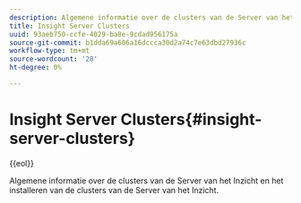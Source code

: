 ```yaml
---
description: Algemene informatie over de clusters van de Server van het Inzicht en het installeren van de clusters van de Server van het Inzicht.
title: Insight Server Clusters
uuid: 93aeb750-ccfe-4029-ba8e-9cdad956175a
source-git-commit: b1dda69a606a16dccca30d2a74c7e63dbd27936c
workflow-type: tm+mt
source-wordcount: '28'
ht-degree: 0%

---
```



# Insight Server Clusters{#insight-server-clusters}

{{eol}}

Algemene informatie over de clusters van de Server van het Inzicht en het installeren van de clusters van de Server van het Inzicht.

